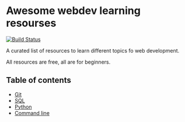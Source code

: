 # Awesome webdev learning resourses

[![Build Status](https://travis-ci.org/Melevir/awesome-webdev-learning.svg?branch=master)](https://travis-ci.org/Melevir/awesome-webdev-learning)

A curated list of resources to learn different topics fo web development.

All resources are free, all are for beginners.

## Table of contents

- [Git](https://github.com/Melevir/awesome-webdev-learning/blob/master/topics/git.md)
- [SQL](https://github.com/Melevir/awesome-webdev-learning/blob/master/topics/sql.md)
- [Python](https://github.com/Melevir/awesome-webdev-learning/blob/master/topics/python.md)
- [Command line](https://github.com/Melevir/awesome-webdev-learning/blob/master/topics/cmd.md)
